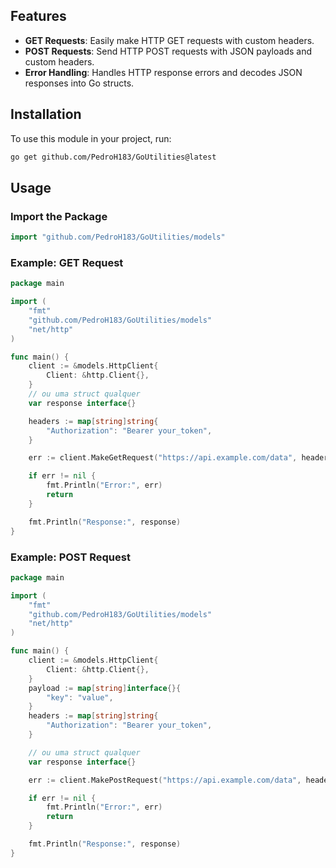 ## Features

- **GET Requests**: Easily make HTTP GET requests with custom headers.
- **POST Requests**: Send HTTP POST requests with JSON payloads and custom headers.
- **Error Handling**: Handles HTTP response errors and decodes JSON responses into Go structs.

## Installation

To use this module in your project, run:

```bash
go get github.com/PedroH183/GoUtilities@latest
```



## Usage

### Import the Package

```go
import "github.com/PedroH183/GoUtilities/models"
```

### Example: GET Request

```go
package main

import (
	"fmt"
	"github.com/PedroH183/GoUtilities/models"
	"net/http"
)

func main() {
	client := &models.HttpClient{
		Client: &http.Client{},
	}
	// ou uma struct qualquer
	var response interface{} 

	headers := map[string]string{
		"Authorization": "Bearer your_token",
	}

	err := client.MakeGetRequest("https://api.example.com/data", headers, &response)

	if err != nil {
		fmt.Println("Error:", err)
		return
	}

	fmt.Println("Response:", response)
}
```

### Example: POST Request

```go
package main

import (
	"fmt"
	"github.com/PedroH183/GoUtilities/models"
	"net/http"
)

func main() {
	client := &models.HttpClient{
		Client: &http.Client{},
	}
	payload := map[string]interface{}{
		"key": "value",
	}
	headers := map[string]string{
		"Authorization": "Bearer your_token",
	}

	// ou uma struct qualquer
	var response interface{} 

	err := client.MakePostRequest("https://api.example.com/data", headers, &response, payload)

	if err != nil {
		fmt.Println("Error:", err)
		return
	}

	fmt.Println("Response:", response)
}
```

